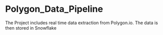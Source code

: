 # Polygon_Data_Pipeline
The Project includes real time data extraction from Polygon.io. The data is then stored in Snowflake
